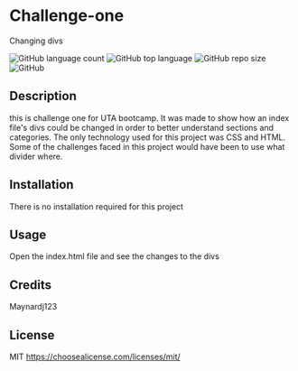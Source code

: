 # Challenge-one

Changing divs

![GitHub language count](https://img.shields.io/github/languages/count/Maynardj123/Challenge-one?style=flat-square)
![GitHub top language](https://img.shields.io/github/languages/top/Maynardj123/Challenge-one?color=green&style=flat-square)
![GitHub repo size](https://img.shields.io/github/repo-size/Maynardj123/Challenge-one?color=yellow&style=flat-square)
![GitHub](https://img.shields.io/github/license/Maynardj123/Challenge-one?color=orange&style=flat-square)


## Description
this is challenge one for UTA bootcamp. It was made to show how an index file's divs could be changed in order to better understand sections and categories. The only technology used for this project was CSS and HTML. Some of the challenges faced in this project would have been to use what divider where.

## Installation
There is no installation required for this project


## Usage
Open the index.html file and see the changes to the divs



## Credits
Maynardj123


## License
MIT
https://choosealicense.com/licenses/mit/

